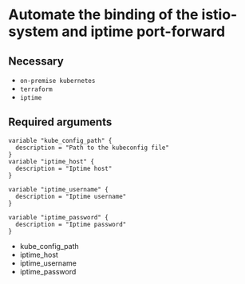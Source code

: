 # Automate the binding of the istio-system and iptime port-forward

## Necessary
- `on-premise kubernetes`
- `terraform`
- `iptime`

## Required arguments
```
variable "kube_config_path" {
  description = "Path to the kubeconfig file"
}
variable "iptime_host" {
  description = "Iptime host"
}

variable "iptime_username" {
  description = "Iptime username"
}

variable "iptime_password" {
  description = "Iptime password"
}
```
- kube_config_path
- iptime_host
- iptime_username
- iptime_password

